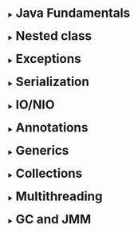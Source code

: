 [//]:# (Java Fund)

<details>
    <summary>
        <b><big><big><big>
            Java Fundamentals
        </big></big></big></b>
    </summary>

- Почему был выбран язык Java
- Назови основные принципы ООП
    - Основные концепции каждого из принципов
    - Полностью ли Java OOP
        - Перегрузка и переопределение
    - Какие есть свойства объекта (он уникален, у него есть свой набор параметров, у него есть свой набор поведения)
- Примитивы и Ссылочные типы данных
    - Зачем нужны одни и другие
    - Ситуации использования одних и других
    - Изменение значения примитива, поля, ссылочного типа при передаче в метод
- Конструкторы (+ блоки инициализации)
    - Зачем нам использовать конструкторы
    - Типы конструкторов
    - Блоки инициализации
        - В каком порядке инициализируются
        - Может ли статический конструктор инициализировать обычные поля
        - Может ли описываться блок инициализации, если в классе вообще ничего нет кроме конструктора
- Типы классов Java
    - Enum
        - преимущества использования
        - объекты какой типа хранятся в Enum (enum.this)
    - Abstract Classes Vs Interface
        - Кто для какой цели, что крутого в каждом
- Модификаторы класса, метода, поля, доступа
    - Сигнатура методов, что можно объявить методу
    - Доступ: какие есть, когда какой использовать
    - Модификаторы классов (abstract, final, static)
    - Модификаторы методов (abstract, final, static, native, synchronized)
    - Модификаторы полей   (static, final, transient, volatile)
    - Назначение статики
    - Может ли класс быть статик
- Object.class
    - Как клонировать класс
    - Как правильно контролировать вложенности
- Class.class
    - Рефлекция
* - Можно-ли проинициализировать объект если все его поля приватные? (Да, если написать статику внутри класса которая будет это делать)
* - Два конструктора Cons(String) Cons(Integer) каким образом конструктор 1 может вызвать конструктор 2 (без инита нового объекта) (this)

</details>
<br>

[//]:# (Nested class)

<details>
    <summary>
        <b><big><big><big>
            Nested class
        </big></big></big></b>
    </summary>

- Внутренние классы
    - Зачем они нужны
- Область видимости внутренних классов
    - Вложенный статический класс видит поля верхнего класса?
    - А верхний класс видит ли статические поля вложенного статического класса?
- Зачем нам такое разделение классов?
  - В какой ситуации мне следует использовать какой класс?

</details>
<br>

[//]:# (Serialization)

<details>
    <summary>
        <b><big><big><big>
            Exceptions
        </big></big></big></b>
    </summary>

[Exceptions Interview Link](https://javastudy.ru/interview/exceptions/)

- Дайте определение понятию “исключение”
- Какова иерархия исключений.
    - Как на твой взгляд, почему есть вот такое четкое деление ошибок на Error и Exception
    - Что такое Error? В каком случае используется Error. Приведите пример Error’а.
    - Можешь привести по одной более тебе знакомой ошибке из каждой группы
- Как ведет себя программа при вбрасывании исключения
- Каким образом ты можешь отловить исключения
    - Какие исключение обязаны быть отловлены
    - Что можно делать если ты не хочешь отлавливать checked exсeption в конкретном месте
- Try-catch
    - Имеет ли значение порядок вызовов catch
    - Finally блок
    - В чем особенность блока finally? Всегда ли он исполняется?
    - Если оператор return содержится и в блоке catch и в finally, какой из них “главнее”?
    - Try блок без catch / try блок без finally
    - Try with resources (и почему иногда грязно юзать try-catch)
    - Можно ли не определять try-catch block в checked ошибках
- Написание собственного исключения
    - Когда нужно делать свои ошибки checked / unchecked
    - В чем особенность RuntimeException?
    - Есть ли дополнительные условия к методу, который потенциально может выбросить исключение?

* Почему "грязно" закрывать конекшн внутри try блока (Вываливание недоходя до)
  / После того как конекшн закрывается он дожен быть обвернут в
  try/catch блок, решение чтобы не "грязнить" код?

</details>
<br>

[//]:# (IO/NIO)

<details>
    <summary>
        <b><big><big><big>
            Serialization
        </big></big></big></b>
    </summary>

* Что такое сериализация? Для чего она нам? Приведи примеры сериализации?
* Правила сериализации?
* Что в рамках десериализации/сериализации будет являться успехом?
* Как ведут себя наследники и базовые классы при десериализации?
* Интерфейсы реализуемые при сериализации?
* Изменение поведения сериализации?

</details>
<br>

[//]:# (Annotations)

<details>
    <summary>
        <b><big><big><big>
            IO/NIO
        </big></big></big></b>
    </summary>

* Что такое IO и какие типы io стримов ты знаешь? (byte and character)
  - Приведи примеры I / O стримов? (OutputStream, Writer)
  - Приведи пример I/O реализация в одной связке
* Что делает поток, если его не закрыть?
  - (вопрос к пройденному материалу) Как правильно закрывать поток?
* Как работают следующие элементы класса io: InputStream, OutputStream, Reader, Writer?
  - Для чего реализованы различные потоки ввода вывода
  - (вопрос к пройденному материалу) try-catch область видимости переменных?
 (Базовый класс InputStream представляет классы, которые получают данные из различных источников)
 (Класс OutputStream — это абстрактный класс, определяющий поток вывода байтов.)
 (Потоки символов имеют два основных абстрактных класса, Reader и Writer, которые управляют потоком символов Unicode
 В случае ошибок все методы класса выдают исключение IOException.)
* Что такое RandomAccessFile?
(позволяет перейти к определенной позиции и изменить хранящееся там значение.)
* Какие типы (записи/чтения) файлов бывают?
  - Какой символ сепаратор использовать чтобы находить файл программным методом (/ или \\)?
* Что ты знаешь о классах аддонах в рамках IO?
 (BufferedOutputStream, BufferedInputStream, BufferedWriter — буферизует поток и повышает производительность.)
 
* Причины появления nio
* Принцип работы nio
* Главные отличия nio от io
* Селекторы в nio
* SelectionKey? Получение событий из канала в nio

</details>
<br>

[//]:# (Generics)

<details>
    <summary>
        <b><big><big><big>
            Annotations
        </big></big></big></b>
    </summary>

- Что такое и какая главная причина использования аннотаций?
- Инструкции выполнения аннотаций (по типу выполнения)
    - Надыбать примеры аннотаций под каждый тип?
    - Проблемы не использования override?
- Что можно аннотировать
- value в аннотациях?
- Множественное аннотирование?
- Наследование в аннотациях?
- Правила объявления полей самописных аннотаций?
    - Как указать именно к какой инструкции будет привязана аннотация?
    - Как указать на какие элементы может быть повешана твоя самописная аннотация?
    - Какие типы объектов могут быть возвращены из объявления метода аннотации?
- Что Такое Повторяющиеся Аннотации? И зачем они нам?

</details>
<br>

[//]:# (Collections)

<details>
    <summary>
        <b><big><big><big>
            Generics
        </big></big></big></b>
    </summary>

- Зачем нужны дженерики? Можешь ли ты привести пример того, как дженерики делают программу более гибкой?
- Основная причина, по которой дженерики работают с объектами типа object? (Обртная совместимость)
- Как объявить универсальный класс? метод? поле? интерфейс?
- Какие типы запрещается использовать в обобщенных классах в качестве параметризованных типов? (примитивы)
- Можете ли вы объявить статические поля, типы которых являются параметрами универсального типа? (нет) Почему? (статика жестко привязана к классу)
- Что такое стирание типов?
  - Если при создании экземпляра объекта не указан общий тип, будет ли код компилироваться?
- Чем универсальный метод отличается от универсального типа?
- Что такое параметр ограниченного типа?
  - Правило PECS? Как работает extends и super в дженериках?
  - (*) Валидна ли будет запись <T super что-то>? (Нет, в ней нет особого смысла, потому как T в принимаем значении и так работает как <T extends Object>)
  - Можно ли объявить несколько параметров ограниченного типа?
- Что такое вайлкард?
  - Что такое вайлдкард с верхней/нижней границей?
  - Когда бы вы предпочли использовать вайлдкард с нижней границей по сравнению с типом с верхней границей?
  - Когда бы вы предпочли использовать генерик с нижней границей по сравнению с типом с верхней границей?

- * Могут ли инициализироваться объекты generic типа в generic методе? (Нет (Почему?), Да с помощью рефлекции)
- * Как выглядит код дженерик класса после компеляции?
- * Может ли дженерик класс наследоваться от интерфейса Throwable? (нет, лок на уровне JVM)
  - * и может ли использоваться как подставляемый тип дженерика класс который extends Throwable? (да, а почему нет)
- * Принятые обозначения дженериков? (T - ? R - ? E - ? ....)

</details>
<br>

[//]:# (Multithreading)

<details>
    <summary>
        <b><big><big><big>
            Collections
        </big></big></big></b>
    </summary>

- Что такое коллекции и зачем они нам нужны?
  - Какие типы данных могут хранить коллекции? (любые ссылочные)
- Иерархия коллекций
  - Почему map не является частью коллекций
- Интерфейс Collection?
- Стоимость операций коллекций? (Правило большого О)
- Способы перебора коллекций?
  - Способы перебора Мар?
- Что такое итератор, применимо к коллекциям?
  - Fail save vs Fail fast?
  - Лист итератор?
    - Iterator vs listIterator?
  - Enumeration?
  - Итератор полученный из набора Set?
  - Сортировка коллекций?
    - Comparable vs Comparator?
    - Какой алгоритм используется при дефолтном sort? (быстрая)
- Рассмотреть immutable collections? Зачем нам и в каких ситуациях использовать?
  - Mutable vs Immutable

- Работа List? В каких ситуациях использовать?
  - Как работает с точки зрения памяти?
  - ArrayList vs Linked List? В том числе с точке зрения перфоманса?
    *Самый медленный кейс работы ArrayList?
    (Вставка массива в середину другого (почти заполненного) 7массива (копирование, расширение, копирование))
  - Как расширяется Array List в случае заполнения?
  - Как ведут себя листы при удалении / добавлении / изменении элемента?
- Работа Set? В каких ситуациях использовать? Плюсы и минусы Set?
  - Как раотает с точки зрения памяти?
  - Set vs List?
  - EnumSet? Преимущества перед другими сет?
  - HashSet?
    - Hash Code?
    - Как HashSet поддерживает уникальность?
    - Производительность HashSet?
  - TreeSet?
    - Как работает Красно - Черное дерево?

- Работа Queue? В каких ситуациях использовать?
  - Как раотает с точки зрения памяти?
  - PriorityQueue
  - Array Block Queue
- Работа Map? В каких ситуациях использовать?
  - Как раотает с точки зрения памяти?
  - Map vs LinckedMap
  - Разницу между HashMap, TreeMap, HashTable?

Вопросы с упором на предыдущий материал:
- Clone относительно коллекций

</details>
<br>

[//]:# (GC and JMM)

<details>
    <summary>
        <b><big><big><big>
            Multithreading
        </big></big></big></b>
    </summary>

* Определение процесса / Потока / Потоки демоны
* Псевдопараллельность / Минусы псевдопараллельности (схемотично показать способ работы)
* What are the benefits of using Multithreading? Что по минусам? Когда необходимо юзать?
* Жизненный цикл потоков / Можно ли стартовать Terminated поток? / В каких случаях поток получает статус Blocked?
* Область видимости ресурсов потоками
* Explain volatile variables in Java? Как работает volitile?
* What are the ways of implementing thread in Java? Почему их несколько? Как отличаются и когда юзаются?
* What is Runnable and Callable Interface? Write the difference between them.
* Способы остановки потока? / Остановка Executor с InterruptExeption / Остановка Executor без InterruptExeption
* Приоритет потоков
* What are the wait() and sleep() methods?
* What’s the difference between notify() and notifyAll()?
* Why wait(), notify(), and notifyAll() methods are present in Object class?
* Проблема использования Wait() Stop() Interrupt()?
* What’s the purpose of the join() method? метод yield()
* Deadlocks? Как можно диагностировать дэдлоки в коде? Самый простой пример создания дэдлока (objA: synh(A) synh(B) / objB: synh(B) synh(A))
* Starvation / DeadLock / LiveLock потоков
* How do threads communicate with each other?
* What is the purpose of the finalize() method?
* Explain thread pool?
* What is the synchronization process? Why use it? Что можно передать в synchronized блок?
* What’s the difference between class lock and object lock?
* What is BlockingQueue? Барьеры / Мониторы / Что такое критическая секция?

* happens before

</details>
<br>

<details>
    <summary>
        <b><big><big><big>
            GC and JMM
        </big></big></big></b>
    </summary>

- Что такое модель памяти Java и зачем нам так важно знать как она работает?
  - Что такое стек и куча? Что хранится в каждой из этих структур памяти и как они взаимосвязаны?
  - Что происходит, когда не хватает места в heap для хранения новых объектов?
  - Что происходит, когда не хватает места в стеке?
  - Когда статические переменные загружаются в память?
  - Где храняться примитивные даннные?
  - Как строки представлены в памяти?
  - Можно ли руками контролировать размеры heap памяти (-Xmx<n>m)?
  - Сколько раз нужно переместиться объкту между сурвами чтобы попасть в old?
  - Почему сурвов только два? Не три, не четыре?
    -* При каком проценте заполнения памяти выбивается outOfMem? Почему?
- Что такое сбор мусора и в чем его преимущества?
  - Есть ли недостатки у сборки мусора?
  - Что означает термин «Остановить мир»?
- Виды сборщиков мусора в Java?
- Что такое генерационная сборка мусора и в чем ее приемущество (разобрать флоу работы)?
- Когда объект становится пригодным для удаления сборщиком мусора?
  - Если gc пометил объект как для удаления, можно ли до момента отработки gc его воскресить?
  - Типы ссылок объектов?
  - Из чего строиться дерево объектных ссылок?
- Как запустить сборку мусора из кода Java?

- *Если два объекта ссылаются друг на друга, могут они быть вычещенны сборщиком мусора?
  (вопрос на предыдущее обучение) Как поведет себя программа при большом проценте превышения памяти? (и каком проценте) и почему

</details>
<br>
